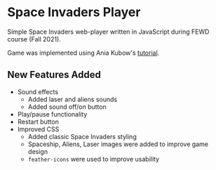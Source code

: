 # Space Invaders Player

Simple Space Invaders web-player written in JavaScript during FEWD course (Fall 2021).

Game was implemented using Ania Kubow's [tutorial](https://www.youtube.com/watch?v=lhNdUVh3qCc&t=2590s).

## New Features Added

- Sound effects
  - Added laser and aliens sounds
  - Added sound off/on button
- Play/pause functionality
- Restart button
- Improved CSS
  - Added classic Space Invaders styling
  - Spaceship, Aliens, Laser images were added to improve game design
  - `feather-icons` were used to improve usability
